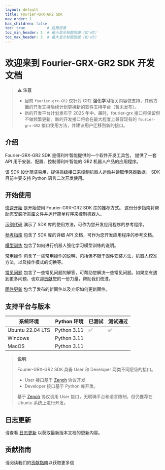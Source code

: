 ```yaml
---
layout: default
title: Fourier-GRX-GR2 SDK
nav_order: 1
has_children: false
toc: true          # 启用目录
toc_min_header: 2  # 最小显示标题层级（如 H2）
toc_max_header: 3  # 最大显示标题层级（如 H3）
---
```


# 欢迎来到 Fourier-GRX-GR2 SDK 开发文档

> ⚠️ **注意**
>
> - 目前 `fourier-grx-GR2` 仅针对 GR2 **强化学习**相关内容做支持，其他方面的开发支持后续计划更换新的软件支持平台（暂未发布）。
> - 新的开发平台计划发布于 2025 年中。届时，fourier-grx 接口将保留但不做频繁更新。新的开发接口将会在最大程度上兼容现有的 `fourier-grx-GR2` 接口使用方法，并建议用户迁移到新的接口。

## 介绍

Fourier-GRX-GR2 SDK 是傅利叶智能提供的一个软件开发工具包，
提供了一套 API 用于安装、配置、控制傅利叶智能的 GR2 机器人产品的应用程序。

该 SDK 设计简洁易用，提供高级接口来控制机器人运动并读取传感器数据。
SDK 目前主要支持 Python 语言二次开发使用。

## 开始使用

[快速开始](/fourier-grx-GR2/docs/quickstart) 是开始使用 Fourier-GRX-GR2 SDK 库的推荐方式。
这份分步指南将帮助您安装所需库文件并运行简单程序来控制机器人。

[示例代码](/fourier-grx-GR2/docs/examples) 演示了 SDK 库的使用方法，可作为您开发应用程序的参考程序。

[参考指南](/fourier-grx-GR2/docs/reference) 包含了 SDK 库的详细 API 文档，可作为您开发应用程序的参考文档。

[模型训练](/fourier-grx-GR2/docs/training) 包含了如何进行机器人强化学习模型训练的说明。

[常用操作](/fourier-grx-GR2/docs/usage) 包含了一些常用操作的说明，包括但不限于固件安装方法，机器人校准方法，以及操作模式的切换等。

[常见问题](/fourier-grx-GR2/docs/faq) 包含了一些常见问题的解答，可帮助您解决一些常见问题。如果您有遇到更多问题，也欢迎[贡献](/fourier-grx-GR2/docs/contributing)您的一份力量，帮助我们改进。

[固件更新](/fourier-grx-GR2/docs/update) 包含了发布的新固件以及介绍如何更新固件。

## 支持平台与版本

| 系统环境             | Python 环境   | 已测试 | 测试通过 |
|------------------|-------------|-----|------|
| Ubuntu 22.04 LTS | Python 3.11 | ✅   | ✅    |
| Windows          | Python 3.11 |     |      |
| MacOS            | Python 3.11 |     |      |

> **说明**:
>
> Fourier-GRX-GR2 SDK 具备 User 和 Developer 两类不同层级的接口。
> - User 接口基于 [Zenoh](https://zenoh.io) 协议开发
> - Developer 接口基于 Python 库开发。
>
> 基于 [Zenoh](https://zenoh.io) 协议调用 User 接口，无明确平台和语言限制，但仍推荐在 Ubuntu 系统上进行开发。

## 日志更新

请查看 [日志更新](/fourier-grx-GR2/docs/changelog) 以获取最新版本文档的更新内容。

## 贡献指南

请阅读我们的[贡献指南](/fourier-grx-GR2/docs/contributing)以获取更多信